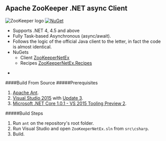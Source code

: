 Apache ZooKeeper .NET async Client
-
![ZooKeeper logo](https://ccdce73789835b39c0952535276de3b7772f802f.googledrive.com/host/0B_hNtILvKRsifnpVRnp4NVRKcHltY05FSGM2bzg5ZGNaVHRqcW9GVFJnWjczSFUtNk40OTA/zookeeper.bmp)
[![NuGet](https://img.shields.io/github/release/shayhatsor/zookeeper.svg?style=flat&label=Latest%20Release)](https://github.com/shayhatsor/zookeeper/releases/latest)
* Supports .NET 4, 4.5 and above
* Fully Task-based Asynchronous (async/await).
* Follows the logic of the official Java client to the letter, in fact the code is almost identical. 
* NuGets
  * Client [ZooKeeperNetEx](https://www.nuget.org/packages/ZooKeeperNetEx)
  * Recipes [ZooKeeperNetEx.Recipes](https://www.nuget.org/packages/ZooKeeperNetEx.Recipes)

-
####Build From Source
#####Prerequisites
1. [Apache Ant](http://ant.apache.org/manual/install.html).
2. [Visual Studio 2015](https://www.visualstudio.com/en-us/downloads/download-visual-studio-vs.aspx) with [Update 3](http://go.microsoft.com/fwlink/?LinkId=691129).
3. [Microsoft .NET Core 1.0.1 - VS 2015 Tooling Preview 2](https://go.microsoft.com/fwlink/?LinkID=827546).

#####Build Steps
1. Run `ant` on the repository's root folder.
3. Run Visual Studio and open `ZooKeeperNetEx.sln` from `src\csharp`.
4. Build.
